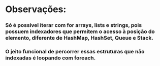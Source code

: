 ﻿# Observações:
### Só é possivel iterar com for arrays, lists e strings, pois possuem indexadores que permitem o acesso à posição do elemento, diferente de HashMap, HashSet, Queue e Stack.
### O jeito funcional de percorrer essas estruturas que não indexadas é loopando com foreach.